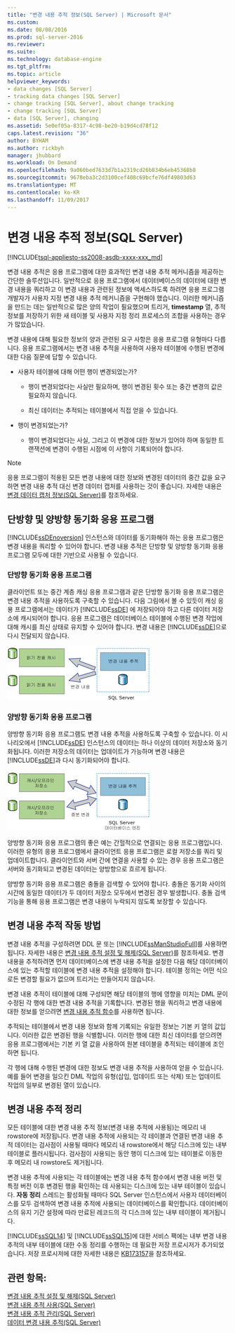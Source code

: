 ```yaml
---
title: "변경 내용 추적 정보(SQL Server) | Microsoft 문서"
ms.custom: 
ms.date: 08/08/2016
ms.prod: sql-server-2016
ms.reviewer: 
ms.suite: 
ms.technology: database-engine
ms.tgt_pltfrm: 
ms.topic: article
helpviewer_keywords:
- data changes [SQL Server]
- tracking data changes [SQL Server]
- change tracking [SQL Server], about change tracking
- change tracking [SQL Server]
- data [SQL Server], changing
ms.assetid: 5e0ef05a-8317-4c98-be20-b19d4cd78f12
caps.latest.revision: "36"
author: BYHAM
ms.author: rickbyh
manager: jhubbard
ms.workload: On Demand
ms.openlocfilehash: 9a060bed7633d7b1a2319cd26b834b6eb45368b8
ms.sourcegitcommit: 9678eba3c2d3100cef408c69bcfe76df49803d63
ms.translationtype: MT
ms.contentlocale: ko-KR
ms.lasthandoff: 11/09/2017
---
```

# <a name="about-change-tracking-sql-server"></a>변경 내용 추적 정보(SQL Server)
[!INCLUDE[tsql-appliesto-ss2008-asdb-xxxx-xxx_md](../../includes/tsql-appliesto-ss2008-asdb-xxxx-xxx-md.md)]

  변경 내용 추적은 응용 프로그램에 대한 효과적인 변경 내용 추적 메커니즘을 제공하는 간단한 솔루션입니다. 일반적으로 응용 프로그램에서 데이터베이스의 데이터에 대한 변경 내용을 쿼리하고 이 변경 내용과 관련된 정보에 액세스하도록 하려면 응용 프로그램 개발자가 사용자 지정 변경 내용 추적 메커니즘을 구현해야 했습니다. 이러한 메커니즘을 만드는 데는 일반적으로 많은 양의 작업이 필요했으며 트리거, **timestamp** 열, 추적 정보를 저장하기 위한 새 테이블 및 사용자 지정 정리 프로세스의 조합을 사용하는 경우가 많았습니다.  
  
 변경 내용에 대해 필요한 정보의 양과 관련된 요구 사항은 응용 프로그램 유형마다 다릅니다. 응용 프로그램에서는 변경 내용 추적을 사용하여 사용자 테이블에 수행된 변경에 대한 다음 질문에 답할 수 있습니다.  
  
-   사용자 테이블에 대해 어떤 행이 변경되었는가?  
  
    -   행이 변경되었다는 사실만 필요하며, 행이 변경된 횟수 또는 중간 변경의 값은 필요하지 않습니다.  
  
    -   최신 데이터는 추적되는 테이블에서 직접 얻을 수 있습니다.  
  
-   행이 변경되었는가?  
  
    -   행이 변경되었다는 사실, 그리고 이 변경에 대한 정보가 있어야 하며 동일한 트랜잭션에 변경이 수행된 시점에 이 사항이 기록되어야 합니다.  
  
> [!NOTE]  
>  응용 프로그램이 적용된 모든 변경 내용에 대한 정보와 변경된 데이터의 중간 값을 요구하면 변경 내용 추적 대신 변경 데이터 캡처를 사용하는 것이 좋습니다. 자세한 내용은 [변경 데이터 캡처 정보&#40;SQL Server&#41;](../../relational-databases/track-changes/about-change-data-capture-sql-server.md)를 참조하세요.  
  
## <a name="one-way-and-two-way-synchronization-applications"></a>단방향 및 양방향 동기화 응용 프로그램  
 [!INCLUDE[ssDEnoversion](../../includes/ssdenoversion-md.md)] 인스턴스와 데이터를 동기화해야 하는 응용 프로그램은 변경 내용을 쿼리할 수 있어야 합니다. 변경 내용 추적은 단방향 및 양방향 동기화 응용 프로그램 모두에 대한 기반으로 사용될 수 있습니다.  
  
### <a name="one-way-synchronization-applications"></a>단방향 동기화 응용 프로그램  
 클라이언트 또는 중간 계층 캐싱 응용 프로그램과 같은 단방향 동기화 응용 프로그램은 변경 내용 추적을 사용하도록 구축할 수 있습니다. 다음 그림에서 볼 수 있듯이 캐싱 응용 프로그램에서는 데이터가 [!INCLUDE[ssDE](../../includes/ssde-md.md)] 에 저장되어야 하고 다른 데이터 저장소에 캐시되어야 합니다. 응용 프로그램은 데이터베이스 테이블에 수행된 변경 작업에 대해 캐시를 최신 상태로 유지할 수 있어야 합니다. 변경 내용은 [!INCLUDE[ssDE](../../includes/ssde-md.md)]으로 다시 전달되지 않습니다.  
  
 ![단방향 동기화 응용 프로그램 표시](../../relational-databases/track-changes/media/one-waysync.gif "단방향 동기화 응용 프로그램 표시")  
  
### <a name="two-way-synchronization-applications"></a>양방향 동기화 응용 프로그램  
 양방향 동기화 응용 프로그램도 변경 내용 추적을 사용하도록 구축할 수 있습니다. 이 시나리오에서 [!INCLUDE[ssDE](../../includes/ssde-md.md)] 인스턴스의 데이터는 하나 이상의 데이터 저장소와 동기화됩니다. 이러한 저장소의 데이터는 업데이트가 가능하며 변경 내용은 [!INCLUDE[ssDE](../../includes/ssde-md.md)]과 다시 동기화되어야 합니다.  
  
 ![양방향 동기화 응용 프로그램 표시](../../relational-databases/track-changes/media/two-waysync.gif "양방향 동기화 응용 프로그램 표시")  
  
 양방향 동기화 응용 프로그램의 좋은 예는 간헐적으로 연결되는 응용 프로그램입니다. 이러한 유형의 응용 프로그램에서 클라이언트 응용 프로그램은 로컬 저장소를 쿼리 및 업데이트합니다. 클라이언트와 서버 간에 연결을 사용할 수 있는 경우 응용 프로그램은 서버와 동기화되고 변경된 데이터는 양방향으로 흐르게 됩니다.  
  
 양방향 동기화 응용 프로그램은 충돌을 검색할 수 있어야 합니다. 충돌은 동기화 사이의 시간에 동일한 데이터가 두 데이터 저장소 모두에서 변경된 경우 발생합니다. 충돌 검색 기능을 통해 응용 프로그램은 변경 내용이 누락되지 않도록 보장할 수 있습니다.  
  
## <a name="how-change-tracking-works"></a>변경 내용 추적 작동 방법  
 변경 내용 추적을 구성하려면 DDL 문 또는 [!INCLUDE[ssManStudioFull](../../includes/ssmanstudiofull-md.md)]를 사용하면 됩니다. 자세한 내용은 [변경 내용 추적 설정 및 해제&#40;SQL Server&#41;](../../relational-databases/track-changes/enable-and-disable-change-tracking-sql-server.md)를 참조하세요. 변경 내용을 추적하려면 먼저 데이터베이스에 변경 내용 추적을 설정한 다음 해당 데이터베이스에 있는 추적할 테이블에 변경 내용 추적을 설정해야 합니다. 테이블 정의는 어떤 식으로든 변경할 필요가 없으며 트리거는 만들어지지 않습니다.  
  
 변경 내용 추적이 테이블에 대해 구성되면 해당 테이블의 행에 영향을 미치는 DML 문이 수정된 각 행에 대한 변경 내용 추적을 기록합니다. 변경된 행을 쿼리하고 변경 내용에 대한 정보를 얻으려면 [변경 내용 추적 함수](../../relational-databases/system-functions/change-tracking-functions-transact-sql.md)를 사용하면 됩니다.  
  
 추적되는 테이블에서 변경 내용 정보와 함께 기록되는 유일한 정보는 기본 키 열의 값입니다. 이러한 값은 변경된 행을 식별합니다. 이러한 행에 대한 최신 데이터를 얻으려면 응용 프로그램에서는 기본 키 열 값을 사용하여 원본 테이블을 추적되는 테이블에 조인하면 됩니다.  
  
 각 행에 대해 수행된 변경에 대한 정보도 변경 내용 추적을 사용하여 얻을 수 있습니다. 예를 들어 변경을 일으킨 DML 작업의 유형(삽입, 업데이트 또는 삭제) 또는 업데이트 작업의 일부로 변경된 열이 있습니다. 
 
## <a name="change-tracking-cleanup"></a>변경 내용 추적 정리
모든 테이블에 대한 변경 내용 추적 정보(변경 내용 추적에 사용됨)는 메모리 내 rowstore에 저장됩니다. 변경 내용 추적에 사용되는 각 테이블과 연결된 변경 내용 추적 데이터는 검사점이 사용될 때마다 메모리 내 rowstore에서 해당 디스크에 있는 내부 테이블로 플러시됩니다. 검사점이 사용되는 동안 행이 디스크에 있는 테이블로 이동한 후 메모리 내 rowstore도 제거됩니다.

변경 내용 추적에 사용되는 각 테이블에는 변경 내용 추적 함수에서 변경 내용 버전 및 특정 버전 이후 변경된 행을 확인하는 데 사용되는 디스크에 있는 내부 테이블이 있습니다. **자동 정리** 스레드는 활성화될 때마다 SQL Server 인스턴스에서 사용자 데이터베이스를 모두 검색하여 변경 내용 추적에 사용되는 데이터베이스를 확인합니다. 데이터베이스의 유지 기간 설정에 따라 만료된 레코드의 각 디스크에 있는 내부 테이블이 제거됩니다.

[!INCLUDE[ssSQL14](../../includes/sssql14-md.md)] 및 [!INCLUDE[ssSQL15](../../includes/sssql15-md.md)]에 대한 서비스 팩에는 내부 변경 내용 추적의 내부 테이블에 대한 수동 정리를 수행하는 데 필요한 저장 프로시저가 추가되었습니다. 저장 프로시저에 대한 자세한 내용은 [KB173157](https://support.microsoft.com/help/3173157/adds-a-stored-procedure-for-the-manual-cleanup-of-the-change-tracking-side-table-in-sql-server-2014-sp2-or-2016-sp1)을 참조하세요. 
  
## <a name="see-also"></a>관련 항목:  
 [변경 내용 추적 설정 및 해제&#40;SQL Server&#41;](../../relational-databases/track-changes/enable-and-disable-change-tracking-sql-server.md)   
 [변경 내용 추적 사용&#40;SQL Server&#41;](../../relational-databases/track-changes/work-with-change-tracking-sql-server.md)   
 [변경 내용 추적 관리&#40;SQL Server&#41;](../../relational-databases/track-changes/manage-change-tracking-sql-server.md)   
 [데이터 변경 내용 추적&#40;SQL Server&#41;](../../relational-databases/track-changes/track-data-changes-sql-server.md)  
  
  
